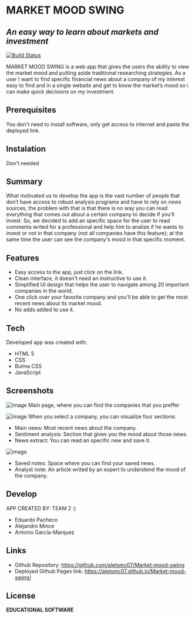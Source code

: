 # MARKET MOOD SWING
## _An easy way to learn about markets and investment_

[![Build Status](https://travis-ci.org/joemccann/dillinger.svg?branch=master)](https://travis-ci.org/joemccann/dillinger)

MARKET MOOD SWING is a web app that gives the users the ability to view the market mood and putting aside traditional researching strategies. As a user I want to find specific financial news about a company of my interest easy to find and in a single website and get to know the market’s mood so i can make quick decisions on my investment.

## Prerequisites
You don't need to install software, only get access to internet and paste the deployed link.

## Instalation
Don't needed

## Summary
What motivated us to develop the app is the vast number of people that don’t have access to robust analysis programs and have to rely on news sources, the problem with that is that there is no way you can read everything that comes out about a certain company to decide if you’ll invest. So, we decided to add an specific space for the user to read comments writed for a professional and help him to analize if he wants to invest or not in that company (not all companies have this feature); at the same time the user can see the company's mood in that specific moment.

## Features

- Easy access to the app, just click on the link. 
- Clean interface, it doesn't need an instructive to use it.
- Simplified UI design that helps the user to navigate among 20 important companies in the world.
- One click over your favorite company and you'll be able to get the most recent news about its market mood.
- No adds added to use it. 

## Tech

Developed app was created with:

- HTML 5
- CSS
- Bulma CSS
- JavaScript

## Screenshots

![image](https://user-images.githubusercontent.com/107447818/182945546-2ddf618e-fdf7-4133-aab8-0c98d4c34d54.png)
Main page, where you can find the companies that you preffer

![image](https://user-images.githubusercontent.com/107447818/182945801-31a58cbf-2974-40d8-8d16-d01121ef6592.png)
When you select a company, you can visualize four sections:
- Main news: Most recent news about the company.
- Sentiment analysis: Section that gives you the mood about those news.
- News extract: You can read an specific new and save it.

![image](https://user-images.githubusercontent.com/107447818/182946890-40fc265f-1f37-4829-82d4-1e05ccc03682.png)
- Saved notes: Space where you can find your saved news.
- Analyst note: An article writed by an expert to understend the mood of the company.


## Develop

APP CREATED BY: TEAM 2 :)
- Eduardo Pacheco
- Alejandro Mince
- Antonio García-Marquez

## Links
- Github Repository: https://github.com/aletsmc07/Market-mood-swing
- Deployed Github Pages link: https://aletsmc07.github.io/Market-mood-swing/

## License

**EDUCATIONAL SOFTWARE**
